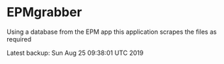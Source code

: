 # EPMgrabber
Using a database from the EPM app this application scrapes the files as required


Latest backup: Sun Aug 25 09:38:01 UTC 2019
